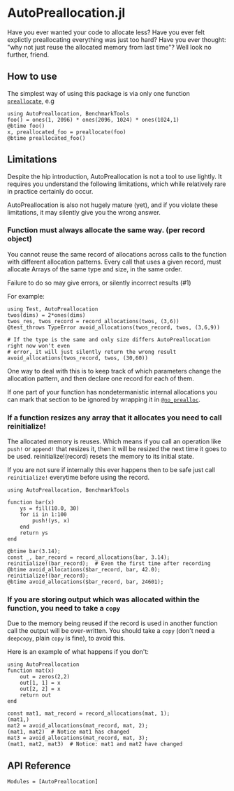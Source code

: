 # AutoPreallocation.jl

Have you ever wanted your code to allocate less? Have you ever felt explictly preallocating everything was just too hard? Have you ever thought: "why not just reuse the allocated memory from last time"? Well look no further, friend.

## How to use

The simplest way of using this package is via only one function [`preallocate`](@ref), e.g

```@repl
using AutoPreallocation, BenchmarkTools
foo() = ones(1, 2096) * ones(2096, 1024) * ones(1024,1)
@btime foo()
x, preallocated_foo = preallocate(foo)
@btime preallocated_foo()
```

## Limitations

Despite the hip introduction, AutoPreallocation is not a tool to use lightly. It requires you understand the following limitations, which while relatively rare in practice certainly do occur.

AutoPreallocation is also not hugely mature (yet), and if you violate these limitations, it may silently give you the wrong answer.

### Function must always allocate the same way. (per record object)
You cannot reuse the same record of allocations across calls to the function with different allocation patterns. Every call that uses a given record, must allocate Arrays of the same type and size, in the same order.

Failure to do so may give errors, or silently incorrect results (#1)

For example:

```@repl
using Test, AutoPreallocation
twos(dims) = 2*ones(dims)
twos_res, twos_record = record_allocations(twos, (3,6))
@test_throws TypeError avoid_allocations(twos_record, twos, (3,6,9))

# If the type is the same and only size differs AutoPreallocation right now won't even
# error, it will just silently return the wrong result
avoid_allocations(twos_record, twos, (30,60))
```

One way to deal with this is to keep track of which parameters change the allocation pattern, and then declare one record for each of them.

If one part of your function has nondetermanistic internal allocations you can mark that section to be ignored by wrapping it in [`@no_prealloc`](@ref).

### If a function resizes any array that it allocates you need to call reinitialize!
The allocated memory is reuses. Which means if you call an operation like `push!` or `append!` that resizes it, then it will be resized the next time it goes to be used. reinitialize!(record) resets the memory to its initial state.

If you are not sure if internally this ever happens then to be safe just call `reinitialize!` everytime before using the record.

```@repl
using AutoPreallocation, BenchmarkTools

function bar(x)
    ys = fill(10.0, 30)
    for ii in 1:100
        push!(ys, x)
    end
    return ys
end

@btime bar(3.14);
const _, bar_record = record_allocations(bar, 3.14);
reinitialize!(bar_record);  # Even the first time after recording
@btime avoid_allocations($bar_record, bar, 42.0);
reinitialize!(bar_record);
@btime avoid_allocations($bar_record, bar, 24601);
```

### If you are storing output which was allocated within the function, you need to take a `copy`
Due to the memory being reused if the record is used in another function call the output will be over-written.
You should take a `copy` (don't need a `deepcopy`, plain `copy` is fine), to avoid this.

Here is an example of what happens if you don't:
```@repl
using AutoPreallocation
function mat(x)
    out = zeros(2,2)
    out[1, 1] = x
    out[2, 2] = x
    return out
end

const mat1, mat_record = record_allocations(mat, 1);
(mat1,)
mat2 = avoid_allocations(mat_record, mat, 2);
(mat1, mat2)  # Notice mat1 has changed
mat3 = avoid_allocations(mat_record, mat, 3);
(mat1, mat2, mat3)  # Notice: mat1 and mat2 have changed
```

## API Reference

```@autodocs
Modules = [AutoPreallocation]
```
